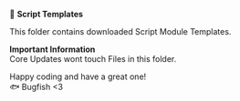 📁 **Script Templates**

This folder contains downloaded Script Module Templates.

**Important Information**  
Core Updates wont touch Files in this folder.

Happy coding and have a great one!  
🐟 Bugfish <3